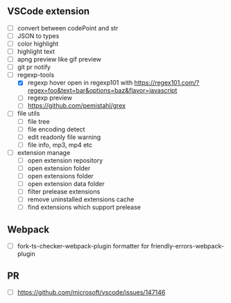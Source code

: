 ## VSCode extension

- [ ] convert between codePoint and str
- [ ] JSON to types
- [ ] color highlight
- [ ] highlight text
- [ ] apng preview like gif preview
- [ ] git pr notify
- [ ] regexp-tools
  - [x] regexp hover open in regexp101 with https://regex101.com/?regex=foo&text=bar&options=baz&flavor=javascript
  - [ ] regexp preview
  - [ ] https://github.com/pemistahl/grex
- [ ] file utils
  - [ ] file tree
  - [ ] file encoding detect
  - [ ] edit readonly file warning
  - [ ] file info, mp3, mp4 etc
- [ ] extension manage
  - [ ] open extension repository
  - [ ] open extension folder
  - [ ] open extensions folder
  - [ ] open extension data folder
  - [ ] filter prelease extensions
  - [ ] remove uninstalled extensions cache
  - [ ] find extensions which support prelease

## Webpack 

- [ ] fork-ts-checker-webpack-plugin formatter for friendly-errors-webpack-plugin

## PR

- [ ] https://github.com/microsoft/vscode/issues/147146

